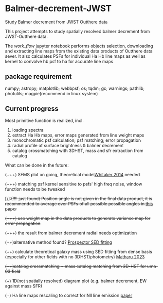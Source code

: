 # Balmer-decrement-JWST
Study Balmer decrement from JWST Outthere data

This project attempts to study spatially resolved balmer decrement from JWST-Outthere data.


The *work_flow* jupyter notebook performs objects selection, downloading and extracting line maps from the existing data products of Outthere data sever. It also calculates PSFs for individual Ha Hb line maps as well as kernel to convolve hb psf to ha for accurate line maps

## package requirement

numpy; astropy; matplotlib; webbpsf; os; tqdm; gc; warnings; pathlib; photutils; magpie(recommend in linux system)

## Current progress

Most primitive function is realized, incl. 

1. loading spectra
2. extract Ha Hb maps, error maps generated from line weight maps
3. monochromatic psf calculation; psf matching; error propagation
4. radial profile of surface brightness & balmer decrement
5. catalog crossmatching with 3DHST, mass and sfr extraction from catalog


What can be done in the future:

(+++) SFMS plot on going, theoretical model[Whitaker 2014](https://iopscience.iop.org/article/10.1088/0004-637X/795/2/104/pdfhttps://iopscience.iop.org/article/10.1088/0004-637X/795/2/104/pdf) needed

(+++) matching psf kernel sensitive to psfs' high freq noise, window function needs to be tweaked

[\\]:~~(!!!! just found) Position angle is not given in the final data product, it is recommended to average over PSFs of all possible possible angles in [this paper](https://doi.org/10.3847/2041-8213/ad28bd)~~ 

~~(+++) use weight map in the data products to generate variance map for error propagation~~

(+++) the result from balmer decrement radial needs optimization

(++)alternative method found? [Prospector SED fitting](https://arxiv.org/pdf/2404.17629)

(++) calculate theoretical galaxy mass using SED fitting from dense basis (especially for other fields with no 3DHST/photometry) [Matharu 2023](https://iopscience.iop.org/article/10.3847/2041-8213/acd1db/pdf)

~~(++)catalog crossmatching + mass catalog matching from 3D-HST for uma-03 field~~


(+) 1D(not spatially resolved) diagram plot (e.g. balmer decrement, EW against mass SFR)

(+) Ha line maps rescaling to correct for NII line emission [paper](https://iopscience.iop.org/article/10.1088/0004-637X/792/1/75/pdf)

